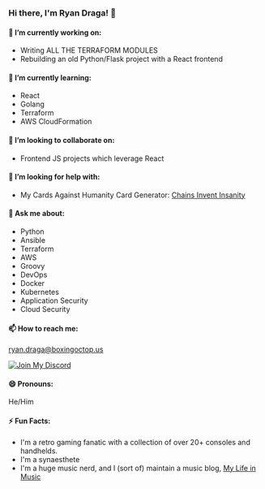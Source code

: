 ### Hi there, I'm Ryan Draga! 👋

#### 🔭 I’m currently working on: 
- Writing ALL THE TERRAFORM MODULES
- Rebuilding an old Python/Flask project with a React frontend

#### 🌱 I’m currently learning: 
- React
- Golang
- Terraform
- AWS CloudFormation

#### 👯 I’m looking to collaborate on: 
- Frontend JS projects which leverage React

#### 🤔 I’m looking for help with:
- My Cards Against Humanity Card Generator: [Chains Invent Insanity](https://github.com/BoxingOctopus/chains-invent-insanity)

#### 💬 Ask me about: 
- Python
- Ansible
- Terraform
- AWS
- Groovy
- DevOps
- Docker
- Kubernetes
- Application Security
- Cloud Security

#### 📫 How to reach me: 
ryan.draga@boxingoctop.us

[![Join My Discord](https://img.shields.io/badge/Discord-7289DA?style=for-the-badge&logo=discord&logoColor=white)](https://discord.gg/pnvMyUa)

#### 😄 Pronouns: 
He/Him

#### ⚡ Fun Facts: 
- I'm a retro gaming fanatic with a collection of over 20+ consoles and handhelds.
- I'm a synaesthete
- I'm a huge music nerd, and I (sort of) maintain a music blog, [My Life in Music](https://mylifeinmusic.me)
